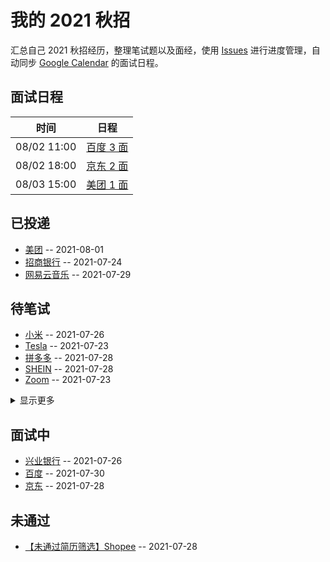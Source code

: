 
# 我的 2021 秋招 

汇总自己 2021 秋招经历，整理笔试题以及面经，使用 [Issues](https://github.com/mayandev/interview-2021/issues) 进行进度管理，自动同步 [Google Calendar](https://calendar.google.com/) 的面试日程。

## 面试日程

| 时间          | 日程                                                                                                                             |
| ----------- | ------------------------------------------------------------------------------------------------------------------------------ |
| 08/02 11:00 | [百度 3 面](https://www.google.com/calendar/event?eid=Nm1yMjhlZTVrOGI2cDIzbXVmbmYyMzZtbGMgYzZrZW9pbGFmdjk5cDE5dmw3ZmFpZHU4bWtAZw) |
| 08/02 18:00 | [京东 2 面](https://www.google.com/calendar/event?eid=MjZ2OGJ2MzhocWMwa3I2Z285aHJlZjd1NnAgYzZrZW9pbGFmdjk5cDE5dmw3ZmFpZHU4bWtAZw) |
| 08/03 15:00 | [美团 1 面](https://www.google.com/calendar/event?eid=NWNjYWZsa2didDY0YWZyZDhobTd1b2ZqYTQgYzZrZW9pbGFmdjk5cDE5dmw3ZmFpZHU4bWtAZw) |

## 已投递
- [美团](https://github.com/Mayandev/interview-2021/issues/15) -- 2021-08-01
- [招商银行](https://github.com/Mayandev/interview-2021/issues/12) -- 2021-07-24
- [网易云音乐](https://github.com/Mayandev/interview-2021/issues/4) -- 2021-07-29
## 待笔试
- [小米](https://github.com/Mayandev/interview-2021/issues/13) -- 2021-07-26
- [Tesla](https://github.com/Mayandev/interview-2021/issues/11) -- 2021-07-23
- [拼多多](https://github.com/Mayandev/interview-2021/issues/9) -- 2021-07-28
- [SHEIN](https://github.com/Mayandev/interview-2021/issues/8) -- 2021-07-28
- [Zoom](https://github.com/Mayandev/interview-2021/issues/6) -- 2021-07-23
<details><summary>显示更多</summary>

- [猿辅导](https://github.com/Mayandev/interview-2021/issues/5) -- 2021-07-26
- [贝壳](https://github.com/Mayandev/interview-2021/issues/3) -- 2021-07-23
- [360](https://github.com/Mayandev/interview-2021/issues/1) -- 2021-07-23
</details>

## 面试中
- [兴业银行](https://github.com/Mayandev/interview-2021/issues/14) -- 2021-07-26
- [百度](https://github.com/Mayandev/interview-2021/issues/10) -- 2021-07-30
- [京东](https://github.com/Mayandev/interview-2021/issues/2) -- 2021-07-28
## 未通过
- [【未通过简历筛选】Shopee](https://github.com/Mayandev/interview-2021/issues/7) -- 2021-07-28
